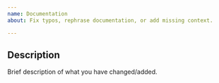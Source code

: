 ```yaml
---
name: Documentation
about: Fix typos, rephrase documentation, or add missing context.

---
```


## Description

Brief description of what you have changed/added.